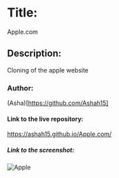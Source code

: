 # Title:
Apple.com

## Description:
Cloning of the apple website

### Author:
(Asha)[https://github.com/Ashah15]

#### Link to the live repository:
https://ashah15.github.io/Apple.com/

##### Link to the screenshot:
![Apple](https://user-images.githubusercontent.com/25789605/61649796-d2ada280-acba-11e9-8cff-d17478d1792f.png)

